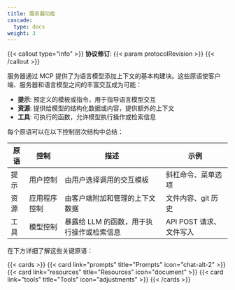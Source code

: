 ```yaml
---
title: 服务器功能
cascade:
  type: docs
weight: 3
---
```


{{< callout type="info" >}}
**协议修订**: {{< param protocolRevision >}}
{{< /callout >}}

服务器通过 MCP 提供了为语言模型添加上下文的基本构建块。这些原语使客户端、服务器和语言模型之间的丰富交互成为可能：

- **提示**: 预定义的模板或指令，用于指导语言模型交互
- **资源**: 提供给模型的结构化数据或内容，提供额外的上下文
- **工具**: 可执行的函数，允许模型执行操作或检索信息

每个原语可以在以下控制层次结构中总结：

| 原语     | 控制                | 描述                                                | 示例                          |
|----------|---------------------|-----------------------------------------------------|-------------------------------|
| 提示     | 用户控制            | 由用户选择调用的交互模板                            | 斜杠命令、菜单选项            |
| 资源     | 应用程序控制        | 由客户端附加和管理的上下文数据                      | 文件内容、git 历史            |
| 工具     | 模型控制            | 暴露给 LLM 的函数，用于执行操作或检索信息           | API POST 请求、文件写入       |

在下方详细了解这些关键原语：

{{< cards >}}
  {{< card link="prompts" title="Prompts" icon="chat-alt-2" >}}
  {{< card link="resources" title="Resources" icon="document" >}}
  {{< card link="tools" title="Tools" icon="adjustments" >}}
{{< /cards >}}
